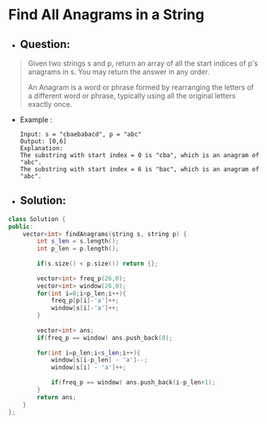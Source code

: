 # Find All Anagrams in a String
- ## Question:
>Given two strings s and p, return an array of all the start indices of p's anagrams in s. You may return the answer in any order.
>
>An Anagram is a word or phrase formed by rearranging the letters of a different word or phrase, typically using all the original letters exactly once.

- Example :

      Input: s = "cbaebabacd", p = "abc"
      Output: [0,6]
      Explanation:
      The substring with start index = 0 is "cba", which is an anagram of "abc".
      The substring with start index = 6 is "bac", which is an anagram of "abc".
      
- ## Solution:
```cpp
class Solution {
public:
    vector<int> findAnagrams(string s, string p) {
        int s_len = s.length();
        int p_len = p.length();
        
        if(s.size() < p.size()) return {};
        
        vector<int> freq_p(26,0);
        vector<int> window(26,0);
        for(int i=0;i<p_len;i++){
            freq_p[p[i]-'a']++;
            window[s[i]-'a']++;
        }
        
        vector<int> ans;
        if(freq_p == window) ans.push_back(0);
        
        for(int i=p_len;i<s_len;i++){
            window[s[i-p_len] - 'a']--;
            window[s[i] - 'a']++;
            
            if(freq_p == window) ans.push_back(i-p_len+1);
        }
        return ans;
    }
};
```
